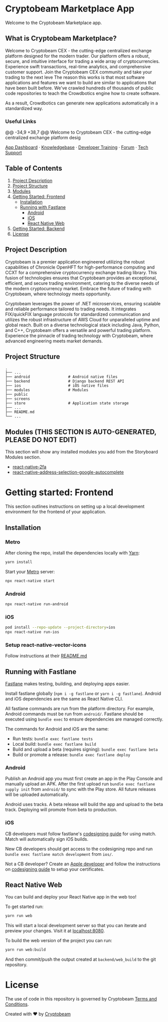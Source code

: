 # Cryptobeam Marketplace App

Welcome to the Cryptobeam Marketplace app.

## What is Cryptobeam Marketplace?

Welcome to Cryptobeam CEX - the cutting-edge centralized exchange platform designed for the modern trader. Our platform offers a robust, secure, and intuitive interface for trading a wide array of cryptocurrencies. Experience swift transactions, real-time analytics, and comprehensive customer support. Join the Cryptobeam CEX community and take your trading to the next leve
The reason this works is that most software applications and features we want to build are similar to applications that have been built before. We've crawled hundreds of thousands of public code repositories to teach the Crowdbotics engine how to create software.

As a result, Crowdbotics can generate new applications automatically in a standardized way.

### Useful Links

@@ -34,9 +38,7 @@ Welcome to Cryptobeam CEX - the cutting-edge centralized exchange platform desig

[App Dashboard](https://app.cryptobeam.us/)
·
[Knowledgebase](https://knowledge.cryptobeam.us/)
·
[Developer Training](https://knowledge.cryptobeam.us.com/cryptobeam-developer-training)
·
[Forum](https://discuss.cryptobeam.us/)
·
[Tech Support](https://cryptobeam.us.slack.com/archives/CGSAV319V)

## Table of Contents

1. [Project Description](#project-description)
2. [Project Structure](#project-structure)
3. [Modules](#modules)
4. [Getting Started: Frontend](#getting-started-frontend)
   - [Installation](#installation)
   - [Running with Fastlane](#running-with-fastlane)
     - [Android](#android-1)
     - [iOS](#ios-1)
     - [React Native Web](#react-native-web)
5. [Getting Started: Backend](backend#readme)
6. [License](#license)

## Project Description

Cryptobeam is a premier application engineered utilizing the robust capabilities of Chronicle OpenHFT for high-performance computing and CCXT for a comprehensive cryptocurrency exchange trading library. This fusion of technologies ensures that Cryptobeam provides an exceptional, efficient, and secure trading environment, catering to the diverse needs of the modern cryptocurrency market. Embrace the future of trading with Cryptobeam, where technology meets opportunity.

Cryptobeam leverages the power of .NET microservices, ensuring scalable and reliable performance tailored to trading needs. It integrates FIX/quickFIX language protocols for standardized communication and utilizes the robust infrastructure of AWS Cloud for unparalleled uptime and global reach. Built on a diverse technological stack including Java, Python, and C++, Cryptobeam offers a versatile and powerful trading platform. Experience the pinnacle of trading technology with Cryptobeam, where advanced engineering meets market demands.

## Project Structure

    .
    ├── ...
    ├── android                 # Android native files
    ├── backend                 # Django backend REST API
    ├── ios                     # iOS native files
    ├── modules                 # Modules
    ├── public
    ├── screens
    ├── store                   # Application state storage
    ├── ...
    ├── README.md
    └── ...

## Modules (THIS SECTION IS AUTO-GENERATED, PLEASE DO NOT EDIT)

This section will show any installed modules you add from the Storyboard Modules section.
- [react-native-2fa](modules/2fa)
- [react-native-address-selection-google-autocomplete](modules/address-selection-autocomplete)

# Getting started: Frontend

This section outlines instructions on setting up a local development environment for the frontend of your application.

## Installation

### Metro

After cloning the repo, install the dependencies locally with [Yarn](https://yarnpkg.com/):

```sh
yarn install
```

Start your [Metro](https://facebook.github.io/metro/) server:

```sh
npx react-native start
```

### Android

```sh
npx react-native run-android
```

### iOS

```sh
pod install --repo-update --project-directory=ios
npx react-native run-ios
```

### Setup react-native-vector-icons

Follow instructions at their [README.md](https://github.com/oblador/react-native-vector-icons/blob/master/README.md#installation)

## Running with Fastlane

[Fastlane](https://fastlane.tools/) makes testing, building, and deploying apps
easier.

Install fastlane globally (`npm i -g fastlane` or `yarn i -g fastlane`).
Android and iOS dependencies are the same as React Native CLI.

All fastlane commands are run from the platform directory. For example, Android
commands must be run from `android/`. Fastlane should be executed using `bundle exec` to ensure dependencies are managed correctly.

The commands for Android and iOS are the same:

- Run tests: `bundle exec fastlane tests`
- Local build: `bundle exec fastlane build`
- Build and upload a beta (requires signing): `bundle exec fastlane beta`
- Build or promote a release: `bundle exec fastlane deploy`

### Android

Publish an Android app you must first create an app in the Play Console and
manually upload an APK. After the first upload run `bundle exec fastlane supply init` from `android/` to sync with the Play store. All future releases will be
uploaded automatically.

Android uses tracks. A beta release will build the app and upload to the beta
track. Deploying will promote from beta to production.

### iOS

CB developers must follow fastlane's [codesigning guide](https://codesigning.guide/) for using match.
Match will automatically sign iOS builds.

New CB developers should get access to the codesigning repo and run `bundle exec fastlane match development` from `ios/`.

Not a CB developer? Create an [Apple developer](https://developer.apple.com)
and follow the instructions on [codesigning guide](https://codesigning.guide/)
to setup your certificates.

## React Native Web

You can build and deploy your React Native app in the web too!

To get started run:

```sh
yarn run web
```

This will start a local development server so that you can iterate and preview your changes. Visit it at [localhost:8080](http://localhost:8080).

To build the web version of the project you can run:

```sh
yarn run web:build
```

And then commit/push the output created at `backend/web_build` to the git repository.

# License

The use of code in this repository is governed by Cryptobeam [Terms and Conditions](https://www.cryptobeam.us/terms-of-service).

Created with ❤️ by [Cryptobeam](https://www.cryptobeam.us/)
